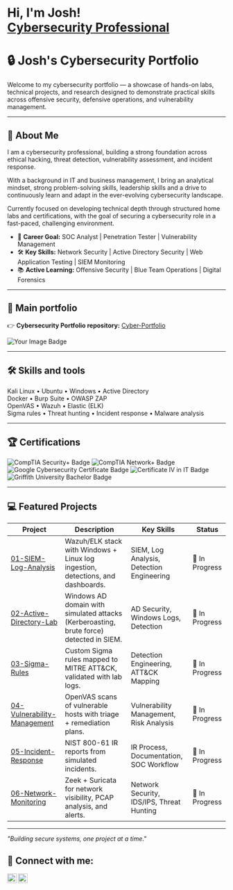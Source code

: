<h1>Hi, I'm Josh! <br/><a href="https://www.linkedin.com/in/joshuarobel/">Cybersecurity Professional</a>

# 🔒 Josh's Cybersecurity Portfolio

Welcome to my cybersecurity portfolio — a showcase of hands-on labs, technical projects, and research designed to demonstrate practical skills across offensive security, defensive operations, and vulnerability management.

---

## 🧠 About Me
I am a cybersecurity professional, building a strong foundation across ethical hacking, threat detection, vulnerability assessment, and incident response.

With a background in IT and business management, I bring an analytical mindset, strong problem-solving skills, leadership skills and a drive to continuously learn and adapt in the ever-evolving cybersecurity landscape.

Currently focused on developing technical depth through structured home labs and certifications, with the goal of securing a cybersecurity role in a fast-paced, challenging environment.

- 🎯 **Career Goal:** SOC Analyst | Penetration Tester | Vulnerability Management
- 🛠 **Key Skills:** Network Security | Active Directory Security | Web Application Testing | SIEM Monitoring
- 📚 **Active Learning:** Offensive Security | Blue Team Operations | Digital Forensics

---

## 🔗 Main portfolio
👉 **Cybersecurity Portfolio repository:** [Cyber-Portfolio](https://github.com/JoshuaRobel/Cyber-Portfolio)

<img src="https://tryhackme-badges.s3.amazonaws.com/EasterBunnee.png" alt="Your Image Badge" />

---

## 🛠 Skills and tools
Kali Linux • Ubuntu • Windows • Active Directory  
Docker • Burp Suite • OWASP ZAP  
OpenVAS • Wazuh • Elastic (ELK)  
Sigma rules • Threat hunting • Incident response • Malware analysis  

---

 ## 🏆 Certifications

<p align="left">
  <img src="https://img.shields.io/badge/CompTIA%20Security%2B-In%20Progress-red?logo=comptia&logoColor=white&style=for-the-badge" alt="CompTIA Security+ Badge"/>
  <img src="https://img.shields.io/badge/CompTIA%20Network%2B-Planned-blue?logo=comptia&logoColor=white&style=for-the-badge" alt="CompTIA Network+ Badge"/>
  <img src="https://img.shields.io/badge/Google%20Cybersecurity%20Certificate-Completed-brightgreen?logo=google&logoColor=white&style=for-the-badge" alt="Google Cybersecurity Certificate Badge"/>
  <img src="https://img.shields.io/badge/Certificate%20IV%20in%20IT-Completed-brightgreen?style=for-the-badge" alt="Certificate IV in IT Badge"/>
  <img src="https://img.shields.io/badge/Bachelor%20of%20Business%20(Griffith%20University)-Completed-brightgreen?logo=academia&logoColor=white&style=for-the-badge" alt="Griffith University Bachelor Badge"/>
</p>

---

## 💻 Featured Projects

| Project                                                      | Description                                                                             | Key Skills                                | Status         |
| ------------------------------------------------------------ | --------------------------------------------------------------------------------------- | ----------------------------------------- | -------------- |
| [01-SIEM-Log-Analysis](./01-SIEM-Log-Analysis)               | Wazuh/ELK stack with Windows + Linux log ingestion, detections, and dashboards.         | SIEM, Log Analysis, Detection Engineering | 🚧 In Progress |
| [02-Active-Directory-Lab](./02-Active-Directory-Lab)         | Windows AD domain with simulated attacks (Kerberoasting, brute force) detected in SIEM. | AD Security, Windows Logs, Detection      | 🚧 In Progress |
| [03-Sigma-Rules](./03-Sigma-Rules)                           | Custom Sigma rules mapped to MITRE ATT&CK, validated with lab logs.                     | Detection Engineering, ATT&CK Mapping     | 🚧 In Progress |
| [04-Vulnerability-Management](./04-Vulnerability-Management) | OpenVAS scans of vulnerable hosts with triage + remediation plans.                      | Vulnerability Management, Risk Analysis   | 🚧 In Progress |
| [05-Incident-Response](./05-Incident-Response)               | NIST 800-61 IR reports from simulated incidents.                                        | IR Process, Documentation, SOC Workflow   | 🚧 In Progress |
| [06-Network-Monitoring](./06-Network-Monitoring)             | Zeek + Suricata for network visibility, PCAP analysis, and alerts.                      | Network Security, IDS/IPS, Threat Hunting | 🚧 In Progress |




---

_"Building secure systems, one project at a time."_

<h2> 🤳 Connect with me:</h2>

[<img align="left" alt="Joshuarobel | LinkedIn" width="22px" src="https://cdn.jsdelivr.net/npm/simple-icons@v3/icons/linkedin.svg" />][linkedin]
[<img align="left" alt="Joshuarobel| Instagram" width="22px" src="https://cdn.jsdelivr.net/npm/simple-icons@v3/icons/instagram.svg" />][instagram]

[instagram]: https://www.instagram.com/joshuarobel/
[linkedin]: https://linkedin.com/in/joshuarobel

